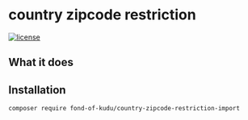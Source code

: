 # country zipcode restriction
[![license](https://img.shields.io/github/license/fond-of-kudu/country-zipcode-restriction-import.svg)](https://packagist.org/packages/fond-of-kudu/country-zipcode-restriction-import)

## What it does

## Installation

```
composer require fond-of-kudu/country-zipcode-restriction-import
```
